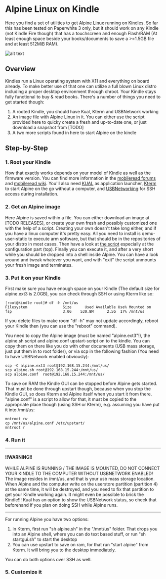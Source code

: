 # Alpine Linux on Kindle
Here you find a set of utilities to get [Alpine Linux](https://alpinelinux.org/) running on Kindles. So far this has been tested on Paperwhite 3 only, but it should work on any Kindle (not Kindle Fire though) that has a touchscreen and enough Flash/RAM (At least enough space beside your books/documents to save a >=1.5GB file and at least 512MiB RAM).

![alt text](https://github.com/schuhumi/alpine_kindle/raw/master/images/Kindle_Alpine_Chromium.jpg)

## Overview
Kindles run a Linux operating system with X11 and everything on board already. To make better use of that one can utilize a full blown Linux distro including a proper desktop environment through chroot. Your Kindle stays fully functional to buy & read books. There's a number of things you need to get started though:
1. A rooted Kindle, you should have Kual, Kterm and USBNetwork working
2. An image file with Alpine Linux in it. You can either use the script provided here to quicky create a fresh and up-to-date one, or just download a snapshot from [TODO]
3. A two more scripts found in here to start Alpine on the kindle

## Step-by-Step
### 1. Root your Kindle
How that exactly works depends on your model of Kindle as well as the firmware version. You can find more information in the [mobileread forums](https://www.mobileread.com/forums/forumdisplay.php?f=150) and [mobileread wiki](https://wiki.mobileread.com/wiki/Kindle_Touch_Hacking). You'll also need [KUAL](https://www.mobileread.com/forums/showthread.php?t=203326) as application launcher, [Kterm](https://www.fabiszewski.net/kindle-terminal/) to start Alpine on the go without a computer, and [USBNetworking](https://wiki.mobileread.com/wiki/Kindle_Touch_Hacking#USB_Networking) for SSH access during installation.

### 2. Get an Alpine image
Here Alpine is saved within a file. You can either download an image at [TODO RELEASES], or create your own fresh and possibly customized one with the help of a script. Creating your own doesn't take long either, and if you have a linux computer it's pretty easy. All you need to install is qemu-user-static to execute arm software, but that should be in the repositories of your distro in most cases. Then have a look at [the script](https://github.com/schuhumi/alpine_kindle/blob/master/create_kindle_alpine_image.sh) especially at the configuration part (top). Finally you can execute it, and after a very short while you should be dropped into a shell inside Alpine. You can have a look around and tweak whatever you want, and with "exit" the script unmounts your fresh image and terminates.

### 3. Put it on your Kindle
First make sure you have enough space on your Kindle (The default size for alpine.ext3 is 2.0GB), you can check through SSH or using Kterm like so:
```
[root@kindle root]# df -h /mnt/us
Filesystem                Size      Used Available Use% Mounted on
fsp                       3.0G    530.8M      2.5G  17% /mnt/us
```
If you delete files to make room "df -h" may not update accordingly, reboot your Kindle then (you can use the "reboot" command).

You need to copy the Alpine image (must be named "alpine.ext3"!), the alpine.sh script and alpine.conf upstart-script on to the kindle. You can copy them on there like you do with other documents (USB mass storage, just put them in to root folder), or via scp in the following fashion (You need to have USBNetwork enabled obviously):
```
scp -C alpine.ext3 root@192.168.15.244:/mnt/us/
scp alpine.sh root@192.168.15.244:/mnt/us/
scp alpine.conf  root@192.168.15.244:/mnt/us/
```
To save on RAM the Kindle GUI can be stopped before Alpine gets started. That must be done through upstart though, because when you stop the Kindle GUI, so does Kterm and Alpine itself when you start it from there. "alpine.conf" is a script to allow for that, it must be copied to the appropriate place though (using SSH or Kterm), e.g. assuming you have put it into /mnt/us:
```
mntroot rw
cp /mnt/us/alpine.conf /etc/upstart/
mntroot r
```
### 4. Run it
*********************
#### !!WARNING!!
WHILE ALPINE IS RUNNING / THE IMAGE IS MOUNTED, DO NOT CONNECT YOUR KINDLE TO THE COMPUTER WITHOUT USBNETWORK ENABLED! The image resides in /mnt/us, and that is your usb mass storage location. When Alpine and the computer write on the userstore partition (partition 4) at the same time, it will be destroyed, and you need to fix that partition to get your Kindle working again. It might even be possible to brick the Kindle!!! Kual has an option to show the USBNetwork status, so check that beforehand if you plan on doing SSH while Alpine runs.
*********************
For running Alpine you have two options:
1. In Kterm, first run "sh alpine.sh" in the "/mnt/us" folder. That drops you into an Alpine shell, where you can do text based stuff, or run "sh startgui.sh" to start the desktop
2. You can use upstart to save on ram, for that run "start alpine" from Kterm. It will bring you to the desktop immediately.

You can do both options over SSH as well.

### 5. Customize it
